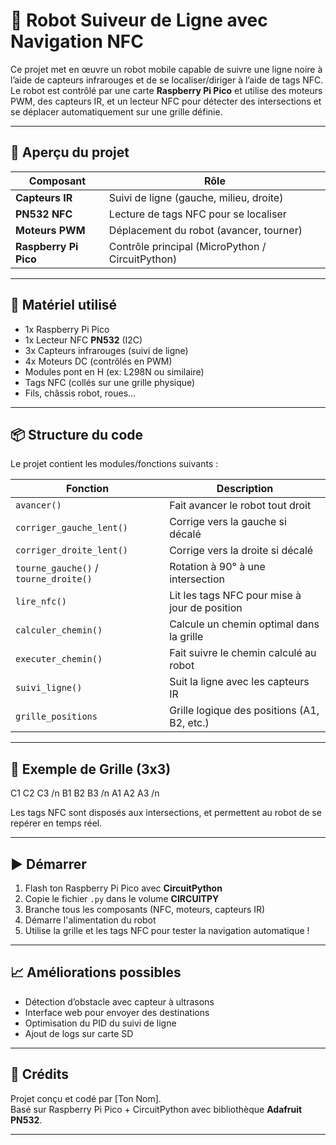 # 🚗 Robot Suiveur de Ligne avec Navigation NFC

Ce projet met en œuvre un robot mobile capable de suivre une ligne noire à l’aide de capteurs infrarouges et de se localiser/diriger à l’aide de tags NFC. Le robot est contrôlé par une carte **Raspberry Pi Pico** et utilise des moteurs PWM, des capteurs IR, et un lecteur NFC pour détecter des intersections et se déplacer automatiquement sur une grille définie.

---

## 📸 Aperçu du projet

| Composant         | Rôle                                       |
|------------------|--------------------------------------------|
| **Capteurs IR**   | Suivi de ligne (gauche, milieu, droite)   |
| **PN532 NFC**     | Lecture de tags NFC pour se localiser     |
| **Moteurs PWM**   | Déplacement du robot (avancer, tourner)   |
| **Raspberry Pi Pico** | Contrôle principal (MicroPython / CircuitPython) |

---

## 🔧 Matériel utilisé

- 1x Raspberry Pi Pico  
- 1x Lecteur NFC **PN532** (I2C)
- 3x Capteurs infrarouges (suivi de ligne)
- 4x Moteurs DC (contrôlés en PWM)
- Modules pont en H (ex: L298N ou similaire)
- Tags NFC (collés sur une grille physique)
- Fils, châssis robot, roues...

---

## 📦 Structure du code

Le projet contient les modules/fonctions suivants :

| Fonction                   | Description                                         |
|---------------------------|-----------------------------------------------------|
| `avancer()`               | Fait avancer le robot tout droit                   |
| `corriger_gauche_lent()`  | Corrige vers la gauche si décalé                   |
| `corriger_droite_lent()`  | Corrige vers la droite si décalé                   |
| `tourne_gauche()` / `tourne_droite()` | Rotation à 90° à une intersection    |
| `lire_nfc()`              | Lit les tags NFC pour mise à jour de position      |
| `calculer_chemin()`       | Calcule un chemin optimal dans la grille           |
| `executer_chemin()`       | Fait suivre le chemin calculé au robot             |
| `suivi_ligne()`           | Suit la ligne avec les capteurs IR                 |
| `grille_positions`        | Grille logique des positions (A1, B2, etc.)        |

---

## 🧭 Exemple de Grille (3x3)

C1 C2 C3 /n
B1 B2 B3 /n
A1 A2 A3 /n


Les tags NFC sont disposés aux intersections, et permettent au robot de se repérer en temps réel.

---

## ▶️ Démarrer

1. Flash ton Raspberry Pi Pico avec **CircuitPython**
2. Copie le fichier `.py` dans le volume **CIRCUITPY**
3. Branche tous les composants (NFC, moteurs, capteurs IR)
4. Démarre l'alimentation du robot
5. Utilise la grille et les tags NFC pour tester la navigation automatique !

---

## 📈 Améliorations possibles

- Détection d’obstacle avec capteur à ultrasons
- Interface web pour envoyer des destinations
- Optimisation du PID du suivi de ligne
- Ajout de logs sur carte SD

---

## 🧠 Crédits

Projet conçu et codé par [Ton Nom].  
Basé sur Raspberry Pi Pico + CircuitPython avec bibliothèque **Adafruit PN532**.

---

